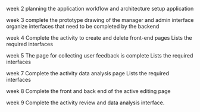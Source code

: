 week 2
planning the application workflow and architecture
setup application

week 3
complete the prototype drawing of the manager and admin interface
organize interfaces that need to be completed by the backend

week 4 
Complete the activity to create and delete front-end pages
Lists the required interfaces

week 5
The page for collecting user feedback is complete
Lists the required interfaces

week 7
Complete the activity data analysis page
Lists the required interfaces

week 8
Complete the front and back end of the active editing page

week 9
Complete the activity review and data analysis interface.
